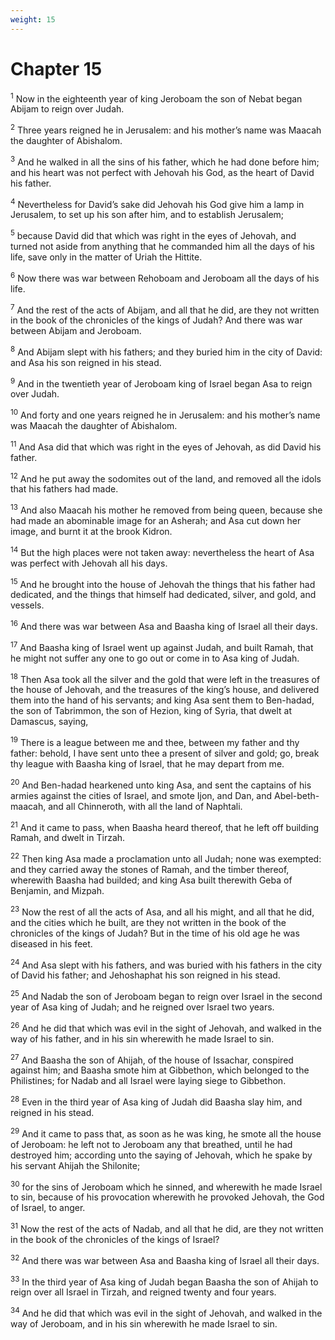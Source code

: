```yaml
---
weight: 15
---
```


# Chapter 15

<sup>1</sup> Now in the eighteenth year of king Jeroboam the son of Nebat began Abijam to reign over Judah. 

<sup>2</sup> Three years reigned he in Jerusalem: and his mother’s name was Maacah the daughter of Abishalom. 

<sup>3</sup> And he walked in all the sins of his father, which he had done before him; and his heart was not perfect with Jehovah his God, as the heart of David his father. 

<sup>4</sup> Nevertheless for David’s sake did Jehovah his God give him a lamp in Jerusalem, to set up his son after him, and to establish Jerusalem; 

<sup>5</sup> because David did that which was right in the eyes of Jehovah, and turned not aside from anything that he commanded him all the days of his life, save only in the matter of Uriah the Hittite. 

<sup>6</sup> Now there was war between Rehoboam and Jeroboam all the days of his life. 

<sup>7</sup> And the rest of the acts of Abijam, and all that he did, are they not written in the book of the chronicles of the kings of Judah? And there was war between Abijam and Jeroboam. 

<sup>8</sup> And Abijam slept with his fathers; and they buried him in the city of David: and Asa his son reigned in his stead. 

<sup>9</sup> And in the twentieth year of Jeroboam king of Israel began Asa to reign over Judah. 

<sup>10</sup> And forty and one years reigned he in Jerusalem: and his mother’s name was Maacah the daughter of Abishalom. 

<sup>11</sup> And Asa did that which was right in the eyes of Jehovah, as did David his father. 

<sup>12</sup> And he put away the sodomites out of the land, and removed all the idols that his fathers had made. 

<sup>13</sup> And also Maacah his mother he removed from being queen, because she had made an abominable image for an Asherah; and Asa cut down her image, and burnt it at the brook Kidron. 

<sup>14</sup> But the high places were not taken away: nevertheless the heart of Asa was perfect with Jehovah all his days. 

<sup>15</sup> And he brought into the house of Jehovah the things that his father had dedicated, and the things that himself had dedicated, silver, and gold, and vessels. 

<sup>16</sup> And there was war between Asa and Baasha king of Israel all their days. 

<sup>17</sup> And Baasha king of Israel went up against Judah, and built Ramah, that he might not suffer any one to go out or come in to Asa king of Judah. 

<sup>18</sup> Then Asa took all the silver and the gold that were left in the treasures of the house of Jehovah, and the treasures of the king’s house, and delivered them into the hand of his servants; and king Asa sent them to Ben-hadad, the son of Tabrimmon, the son of Hezion, king of Syria, that dwelt at Damascus, saying, 

<sup>19</sup> There is a league between me and thee, between my father and thy father: behold, I have sent unto thee a present of silver and gold; go, break thy league with Baasha king of Israel, that he may depart from me. 

<sup>20</sup> And Ben-hadad hearkened unto king Asa, and sent the captains of his armies against the cities of Israel, and smote Ijon, and Dan, and Abel-beth-maacah, and all Chinneroth, with all the land of Naphtali. 

<sup>21</sup> And it came to pass, when Baasha heard thereof, that he left off building Ramah, and dwelt in Tirzah. 

<sup>22</sup> Then king Asa made a proclamation unto all Judah; none was exempted: and they carried away the stones of Ramah, and the timber thereof, wherewith Baasha had builded; and king Asa built therewith Geba of Benjamin, and Mizpah. 

<sup>23</sup> Now the rest of all the acts of Asa, and all his might, and all that he did, and the cities which he built, are they not written in the book of the chronicles of the kings of Judah? But in the time of his old age he was diseased in his feet. 

<sup>24</sup> And Asa slept with his fathers, and was buried with his fathers in the city of David his father; and Jehoshaphat his son reigned in his stead. 

<sup>25</sup> And Nadab the son of Jeroboam began to reign over Israel in the second year of Asa king of Judah; and he reigned over Israel two years. 

<sup>26</sup> And he did that which was evil in the sight of Jehovah, and walked in the way of his father, and in his sin wherewith he made Israel to sin. 

<sup>27</sup> And Baasha the son of Ahijah, of the house of Issachar, conspired against him; and Baasha smote him at Gibbethon, which belonged to the Philistines; for Nadab and all Israel were laying siege to Gibbethon. 

<sup>28</sup> Even in the third year of Asa king of Judah did Baasha slay him, and reigned in his stead. 

<sup>29</sup> And it came to pass that, as soon as he was king, he smote all the house of Jeroboam: he left not to Jeroboam any that breathed, until he had destroyed him; according unto the saying of Jehovah, which he spake by his servant Ahijah the Shilonite; 

<sup>30</sup> for the sins of Jeroboam which he sinned, and wherewith he made Israel to sin, because of his provocation wherewith he provoked Jehovah, the God of Israel, to anger. 

<sup>31</sup> Now the rest of the acts of Nadab, and all that he did, are they not written in the book of the chronicles of the kings of Israel? 

<sup>32</sup> And there was war between Asa and Baasha king of Israel all their days. 

<sup>33</sup> In the third year of Asa king of Judah began Baasha the son of Ahijah to reign over all Israel in Tirzah, and reigned twenty and four years. 

<sup>34</sup> And he did that which was evil in the sight of Jehovah, and walked in the way of Jeroboam, and in his sin wherewith he made Israel to sin. 


